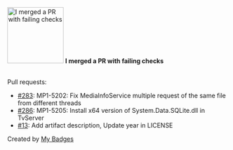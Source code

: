<img src="https://my-badges.github.io/my-badges/this-is-fine.png" alt="I merged a PR with failing checks" title="I merged a PR with failing checks" width="128">
<strong>I merged a PR with failing checks</strong>
<br><br>

Pull requests:

- <a href="https://github.com/MediaPortal/MediaPortal-1/pull/283">#283</a>: MP1-5202: Fix MediaInfoService multiple request of the same file from different threads
- <a href="https://github.com/MediaPortal/MediaPortal-1/pull/286">#286</a>: MP1-5205: Install x64 version of System.Data.SQLite.dll in TvServer
- <a href="https://github.com/andrewjswan/dtek-blackout-schedule-calendars/pull/13">#13</a>: Add artifact description, Update year in LICENSE


Created by <a href="https://github.com/my-badges/my-badges">My Badges</a>